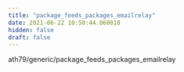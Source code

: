 ```yaml
---
title: "package_feeds_packages_emailrelay"
date: 2021-06-22 10:50:44.060018
hidden: false
draft: false
---
```


ath79/generic/package_feeds_packages_emailrelay

